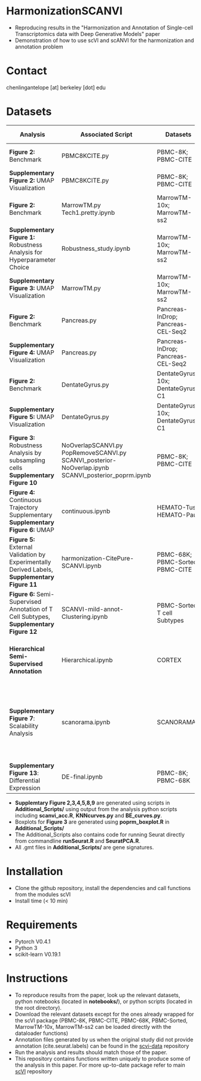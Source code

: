 # HarmonizationSCANVI
+ Reproducing results in the "Harmonization and Annotation of Single-cell Transcriptomics data with Deep Generative Models" paper
+ Demonstration of how to use scVI and scANVI for the harmonization and annotation problem

# Contact
chenlingantelope [at] berkeley [dot] edu

# Datasets
| **Analysis** | **Associated Script** |**Datasets** | **Technology** |**Number of Cells**| **Ref.**| 
|---|---|---|---|---|---|
|**Figure 2:** Benchmark| PBMC8KCITE.py|PBMC-8K; PBMC-CITE | 10x | 8,381; 7,667 | [10x Datasets](https://support.10xgenomics.com/single-cell-gene-expression/datasets)[Stoeckius, Marlon, et al. 2017](https://www.nature.com/nmeth/journal/v14/n9/abs/nmeth.4380.html&hl=en&sa=T&oi=gsb&ct=res&cd=0&d=543871865635877584&ei=K6QuXOCKAsf1ygSZ6rDgCw&scisig=AAGBfm3w0rGPz4b6GzQIHEme1DakHFBkrg)| 
|**Supplementary Figure 2:** UMAP Visualization| PBMC8KCITE.py|PBMC-8K; PBMC-CITE | 10x | 8,381; 7,667 | [10x Datasets](https://support.10xgenomics.com/single-cell-gene-expression/datasets); [Stoeckius, Marlon, et al. 2017](https://www.nature.com/nmeth/journal/v14/n9/abs/nmeth.4380.html&hl=en&sa=T&oi=gsb&ct=res&cd=0&d=543871865635877584&ei=K6QuXOCKAsf1ygSZ6rDgCw&scisig=AAGBfm3w0rGPz4b6GzQIHEme1DakHFBkrg)| 
|**Figure 2:** Benchmark| MarrowTM.py Tech1.pretty.ipynb| MarrowTM-10x; MarrowTM-ss2| 10x; SmartSeq2|4,112;5,351|[Quake, Stephen R., et al. 2018](https://www.biorxiv.org/content/early/2018/03/29/237446.abstract&hl=en&sa=T&oi=gsb&ct=res&cd=0&d=16805566974012009566&ei=RqkuXIuCHoX3ygSgmq_YCw&scisig=AAGBfm10AxWIaxsswNFWHxYXrFtCFq9TYw)|
|**Supplementary Figure 1:** Robustness Analysis for Hyperparameter Choice| Robustness_study.ipynb|  MarrowTM-10x; MarrowTM-ss2| 10x; SmartSeq2|4,112;5,351|[Quake, Stephen R., et al. 2018](https://www.biorxiv.org/content/early/2018/03/29/237446.abstract&hl=en&sa=T&oi=gsb&ct=res&cd=0&d=16805566974012009566&ei=RqkuXIuCHoX3ygSgmq_YCw&scisig=AAGBfm10AxWIaxsswNFWHxYXrFtCFq9TYw)|
|**Supplementary Figure 3:** UMAP Visualization| MarrowTM.py|  MarrowTM-10x; MarrowTM-ss2| 10x; SmartSeq2|4,112;5,351| |[Quake, Stephen R., et al. 2018](https://www.biorxiv.org/content/early/2018/03/29/237446.abstract&hl=en&sa=T&oi=gsb&ct=res&cd=0&d=16805566974012009566&ei=RqkuXIuCHoX3ygSgmq_YCw&scisig=AAGBfm10AxWIaxsswNFWHxYXrFtCFq9TYw)|
|**Figure 2:** Benchmark| Pancreas.py|Pancreas-InDrop; Pancreas-CEL-Seq2| inDrop; CEL-Seq2 | 8,569; 2,449 | [Baron, Maayan, et al. 2016](https://www.sciencedirect.com/science/article/pii/S2405471216302666&hl=en&sa=T&oi=gsb-ggp&ct=res&cd=0&d=5387698199932191078&ei=mqkuXLToE9D0yATyx5bACA&scisig=AAGBfm0u3B4kGoWVsQGzS2QBcbCuqXyWYQ); [Muraro, Mauro J., et al. 2016](https://www.sciencedirect.com/science/article/pii/S2405471216302927&hl=en&sa=T&oi=gsb-ggp&ct=res&cd=0&d=10796381433466141687&ei=3akuXPf4HIX3ygSgmq_YCw&scisig=AAGBfm3frJpLByoBIRELJuZOcxz9c0ghyQ)| 
|**Supplementary Figure 4:** UMAP Visualization|Pancreas.py|Pancreas-InDrop; Pancreas-CEL-Seq2| inDrop; CEL-Seq2 | 8,569; 2,449 | [Baron, Maayan, et al. 2016](https://www.sciencedirect.com/science/article/pii/S2405471216302666&hl=en&sa=T&oi=gsb-ggp&ct=res&cd=0&d=5387698199932191078&ei=mqkuXLToE9D0yATyx5bACA&scisig=AAGBfm0u3B4kGoWVsQGzS2QBcbCuqXyWYQ); [Muraro, Mauro J., et al. 2016](https://www.sciencedirect.com/science/article/pii/S2405471216302927&hl=en&sa=T&oi=gsb-ggp&ct=res&cd=0&d=10796381433466141687&ei=3akuXPf4HIX3ygSgmq_YCw&scisig=AAGBfm3frJpLByoBIRELJuZOcxz9c0ghyQ)| 
|**Figure 2:** Benchmark| DentateGyrus.py| DentateGyrus-10x; DentateGyrus-C1| 10x; Fluidigm C1 | 5,454; 2,303 | [Hochgerner, Hannah, et al. 2018](https://www.nature.com/articles/s41593-017-00562&hl=en&sa=T&oi=gsb&ct=res&cd=0&d=1942730453832570486&ei=IKouXNjDAdD0yATyx5bACA&scisig=AAGBfm2EmFzadvKXZZBYgGrmEf6FX-RgqQ)| 
|**Supplementary Figure 5:** UMAP Visualization| DentateGyrus.py| DentateGyrus-10x; DentateGyrus-C1| 10x; Fluidigm C1 | 5,454; 2,303 | [Hochgerner, Hannah, et al. 2018](https://www.nature.com/articles/s41593-017-00562&hl=en&sa=T&oi=gsb&ct=res&cd=0&d=1942730453832570486&ei=IKouXNjDAdD0yATyx5bACA&scisig=AAGBfm2EmFzadvKXZZBYgGrmEf6FX-RgqQ)| 
|**Figure 3:** Robustness Analysis by subsampling cells **Supplementary Figure 10**| NoOverlapSCANVI.py PopRemoveSCANVI.py SCANVI_posterior-NoOverlap.ipynb SCANVI_posterior_poprm.ipynb|PBMC-8K; PBMC-CITE | 10x | 8,381; 7,667 |[10x Datasets](https://support.10xgenomics.com/single-cell-gene-expression/datasets); [Stoeckius, Marlon, et al. 2017](https://www.nature.com/nmeth/journal/v14/n9/abs/nmeth.4380.html&hl=en&sa=T&oi=gsb&ct=res&cd=0&d=543871865635877584&ei=K6QuXOCKAsf1ygSZ6rDgCw&scisig=AAGBfm3w0rGPz4b6GzQIHEme1DakHFBkrg)| 
|**Figure 4:** Continuous Trajectory Supplementary **Supplementary Figure 6:** UMAP| continuous.ipynb|HEMATO-Tusi; HEMATO-Paul|inDrop;  MARS-seq| 4,016 ; 2,730 | [Tusi, Betsabeh Khoramian, et al. 2018](https://www.nature.com/articles/nature25741&hl=en&sa=T&oi=gsb&ct=res&cd=0&d=14150194670473472645&ei=i6ouXJzEFo7UygTf-ZaYDw&scisig=AAGBfm1gW5IiaTVVH5hx3o9j4lc8BA8-gQ); [Paul, Franziska, et al. 2015](https://www.sciencedirect.com/science/article/pii/S0092867415014932&hl=en&sa=T&oi=gsb-ggp&ct=res&cd=0&d=10576476503186237297&ei=xaouXLWKKMa-ygSzm7mYAg&scisig=AAGBfm35-xWPzpNRxS6BZY34YZ1M2aRGdw)| 10x| 68,579 ;94,655 | 
|**Figure 5:** External Validation by Experimentally Derived Labels, **Supplementary Figure 11**| harmonization-CitePure-SCANVI.ipynb| PBMC-68K; PBMC-Sorted; PBMC-CITE|10x|  68,579; 94,655; 7,667| [Zheng, Grace XY, et al. 2017](https://www.nature.com/articles/ncomms14049&hl=en&sa=T&oi=gsb-ggp&ct=res&cd=0&d=17926869542004746646&ei=maQuXPLtGI7UygTf-ZaYDw&scisig=AAGBfm2osPWuIr9SHJfW08Ib5ZQkOa7BvQ); [Stoeckius, Marlon, et al. 2017](https://www.nature.com/nmeth/journal/v14/n9/abs/nmeth.4380.html&hl=en&sa=T&oi=gsb&ct=res&cd=0&d=543871865635877584&ei=K6QuXOCKAsf1ygSZ6rDgCw&scisig=AAGBfm3w0rGPz4b6GzQIHEme1DakHFBkrg)|
|**Figure 6:** Semi-Supervised Annotation of T Cell Subtypes, **Supplementary Figure 12**| SCANVI-mild-annot-Clustering.ipynb| PBMC-Sorted T cell Subtypes|10x|42919| [Zheng, Grace XY, et al. 2017](https://www.nature.com/articles/ncomms14049&hl=en&sa=T&oi=gsb-ggp&ct=res&cd=0&d=17926869542004746646&ei=maQuXPLtGI7UygTf-ZaYDw&scisig=AAGBfm2osPWuIr9SHJfW08Ib5ZQkOa7BvQ); [Stoeckius, Marlon, et al. 2017](https://www.nature.com/nmeth/journal/v14/n9/abs/nmeth.4380.html&hl=en&sa=T&oi=gsb&ct=res&cd=0&d=543871865635877584&ei=K6QuXOCKAsf1ygSZ6rDgCw&scisig=AAGBfm3w0rGPz4b6GzQIHEme1DakHFBkrg)|
|**Hierarchical Semi-Supervised Annotation** |Hierarchical.ipynb| CORTEX| 10x | 160,796 | [Zeisel, Amit, et al. "Molecular architecture of the mouse nervous system." bioRxiv (2018): 294918.](https://www.biorxiv.org/content/early/2018/04/06/294918.abstract&hl=en&sa=T&oi=gsb&ct=res&cd=0&d=13555086917209182662&ei=YaouXJ3ZKIaaywTa-IK4BA&scisig=AAGBfm0mNKyQodU4OZm291abJvhqXPhHuw)|
|**Supplementary Figure 7**: Scalability Analysis |scanorama.ipynb| SCANORAMA| Mixed| 105,476 | [Hie, Brian L., Bryan Bryson, and Bonnie Berger. "Panoramic stitching of heterogeneous single-cell transcriptomic data." bioRxiv (2018): 371179.](https://www.biorxiv.org/content/early/2018/07/17/371179.abstract&hl=en&sa=T&oi=gsb&ct=res&cd=0&d=4117396372295068293&ei=7KouXOWRJMfwyATEm66wAg&scisig=AAGBfm2g_e9z-pekxTL43Q88G6-_0OHYzw)
|**Supplementary Figure 13**: Differential Expression |DE-final.ipynb| PBMC-8K; PBMC-68K| 10x| 8,381; 68,579 | [10x Datasets](https://support.10xgenomics.com/single-cell-gene-expression/datasets); [Zheng, Grace XY, et al. 2017](https://www.nature.com/articles/ncomms14049&hl=en&sa=T&oi=gsb-ggp&ct=res&cd=0&d=17926869542004746646&ei=maQuXPLtGI7UygTf-ZaYDw&scisig=AAGBfm2osPWuIr9SHJfW08Ib5ZQkOa7BvQ) 

+ **Supplemtary Figure 2,3,4,5,8,9** are generated using scripts in **Additional_Scripts/** using output from the analysis python scripts including **scanvi_acc.R**, **KNNcurves.py** and **BE_curves.py**. 
+ Boxplots for **Figure 3** are generated using **poprm_boxplot.R** in **Additional_Scripts/**
+ The Additional_Scripts also contains code for running Seurat directly from commandline **runSeurat.R** and **SeuratPCA.R**. 
+ All .gmt files in **Additional_Scripts/** are gene signatures. 

# Installation
+ Clone the github repository, install the dependencies and call functions from the modules scVI
+ Install time (< 10 min)


# Requirements
+ Pytorch V0.4.1
+ Python 3
+ scikit-learn V0.19.1

# Instructions
+ To reproduce results from the paper, look up the relevant datasets, python notebooks (located in **notebooks/**), or python scripts (located in the root directory). 
+ Download the relevant datasets except for the ones already wrapped for the scVI package (PBMC-8K, PBMC-CITE, PBMC-68K, PBMC-Sorted, MarrowTM-10x, MarrowTM-ss2 can be loaded directly with the dataloader functions)
+ Annotation files generated by us when the original study did not provide annotation (cite.seurat.labels) can be found in the [scvi-data](https://github.com/YosefLab/scVI-data/blob/master/cite.seurat.labels) repository 
+ Run the analysis and results should match those of the paper. 
+ This repository contains functions written uniquely to produce some of the analysis in this paper. For more up-to-date package refer to main [scVI](https://github.com/YosefLab/scVI) repository 


